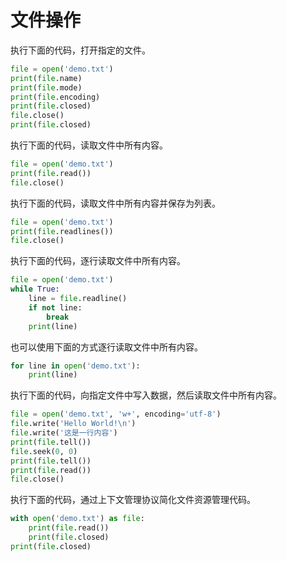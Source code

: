 # 文件操作

执行下面的代码，打开指定的文件。

```python
file = open('demo.txt')
print(file.name)
print(file.mode)
print(file.encoding)
print(file.closed)
file.close()
print(file.closed)
```

执行下面的代码，读取文件中所有内容。

```python
file = open('demo.txt')
print(file.read())
file.close()
```

执行下面的代码，读取文件中所有内容并保存为列表。

```python
file = open('demo.txt')
print(file.readlines())
file.close()
```

执行下面的代码，逐行读取文件中所有内容。

```python
file = open('demo.txt')
while True:
    line = file.readline()
    if not line:
        break
    print(line)
```

也可以使用下面的方式逐行读取文件中所有内容。

```python
for line in open('demo.txt'):
    print(line)
```

执行下面的代码，向指定文件中写入数据，然后读取文件中所有内容。

```python
file = open('demo.txt', 'w+', encoding='utf-8')
file.write('Hello World!\n')
file.write('这是一行内容')
print(file.tell())
file.seek(0, 0)
print(file.tell())
print(file.read())
file.close()
```

执行下面的代码，通过上下文管理协议简化文件资源管理代码。

```python
with open('demo.txt') as file:
    print(file.read())
    print(file.closed)
print(file.closed)
```

